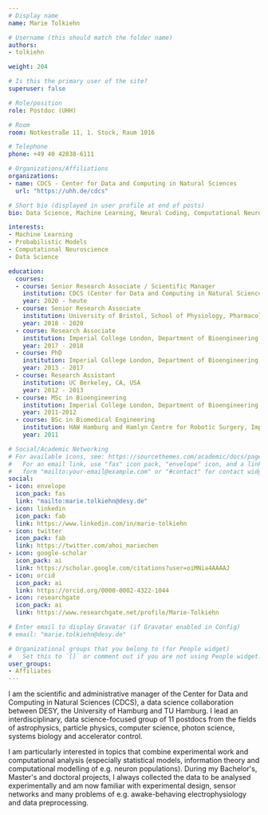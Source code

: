 ```yaml
---
# Display name
name: Marie Tolkiehn

# Username (this should match the folder name)
authors:
- tolkiehn

weight: 204

# Is this the primary user of the site?
superuser: false

# Role/position
role: Postdoc (UHH)

# Room
room: Notkestraße 11, 1. Stock, Raum 1016

# Telephone
phone: +49 40 42838-6111

# Organizations/Affiliations
organizations:
- name: CDCS - Center for Data and Computing in Natural Sciences
  url: "https://uhh.de/cdcs"

# Short bio (displayed in user profile at end of posts)
bio: Data Science, Machine Learning, Neural Coding, Computational Neuroscience

interests:
- Machine Learning
- Probabilistic Models
- Computational Neuroscience
- Data Science

education:
  courses:
  - course: Senior Research Associate / Scientific Manager
    institution: CDCS (Center for Data and Computing in Natural Sciences), Universität Hamburg, Technische Universität Hamburg, DESY
    year: 2020 - heute
  - course: Senior Research Associate
    institution: University of Bristol, School of Physiology, Pharmacology and Neuroscience
    year: 2018 - 2020
  - course: Research Associate
    institution: Imperial College London, Department of Bioengineering
    year: 2017 - 2018
  - course: PhD
    institution: Imperial College London, Department of Bioengineering
    year: 2013 - 2017
  - course: Research Assistant
    institution: UC Berkeley, CA, USA
    year: 2012 - 2013
  - course: MSc in Bioengineering
    institution: Imperial College London, Department of Bioengineering
    year: 2011-2012
  - course: BSc in Biomedical Engineering
    institution: HAW Hamburg and Hamlyn Centre for Robotic Surgery, Imperial College London
    year: 2011

# Social/Academic Networking
# For available icons, see: https://sourcethemes.com/academic/docs/page-builder/#icons
#   For an email link, use "fas" icon pack, "envelope" icon, and a link in the
#   form "mailto:your-email@example.com" or "#contact" for contact widget.
social:
- icon: envelope
  icon_pack: fas
  link: "mailto:marie.tolkiehn@desy.de"
- icon: linkedin
  icon_pack: fab
  link: https://www.linkedin.com/in/marie-tolkiehn
- icon: twitter
  icon_pack: fab
  link: https://twitter.com/ahoi_mariechen
- icon: google-scholar
  icon_pack: ai
  link: https://scholar.google.com/citations?user=oiMNia4AAAAJ
- icon: orcid
  icon_pack: ai
  link: https://orcid.org/0000-0002-4322-1044
- icon: researchgate
  icon_pack: ai
  link: https://www.researchgate.net/profile/Marie-Tolkiehn

# Enter email to display Gravatar (if Gravatar enabled in Config)
# email: "marie.tolkiehn@desy.de"

# Organizational groups that you belong to (for People widget)
#   Set this to `[]` or comment out if you are not using People widget.
user_groups:
- Affiliates
---
```


I am the scientific and administrative manager of the Center for Data and Computing in Natural Sciences (CDCS), a data science collaboration between DESY, the University of Hamburg and TU Hamburg. I lead an interdisciplinary, data science-focused group of 11 postdocs from the fields of astrophysics, particle physics, computer science, photon science, systems biology and accelerator control.

I am particularly interested in topics that combine experimental work and computational analysis (especially statistical models, information theory and computational modelling of e.g. neuron populations). During my Bachelor's, Master's and doctoral projects, I always collected the data to be analysed experimentally and am now familiar with experimental design, sensor networks and many problems of e.g. awake-behaving electrophysiology and data preprocessing.
